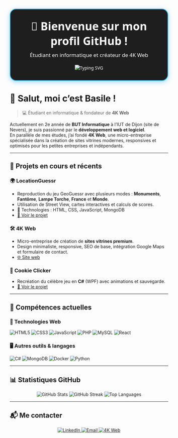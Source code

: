 <div align="center" style="padding: 30px; border: 2px solid #36BCF7; border-radius: 20px; box-shadow: 0px 4px 15px rgba(54, 188, 247, 0.5); background-color: #1E1E1E; color: #FFFFFF; font-family: 'Segoe UI', Tahoma, Geneva, Verdana, sans-serif;">
  <h1 style="font-size: 2.5em; font-weight: bold; margin: 0;">👋 Bienvenue sur mon profil GitHub !</h1>
  <p style="font-size: 1.2em; margin: 10px 0 20px;">Étudiant en informatique et créateur de 4K Web</p>
  <img src="https://readme-typing-svg.herokuapp.com?color=36BCF7&lines=Développeur+passionné+et+autonome;Créateur+de+4K+Web;Bienvenue+sur+mon+GitHub!" alt="Typing SVG">
</div>

# 👋 Salut, moi c’est Basile !

> 💻 Étudiant en informatique & fondateur de **4K Web**

Actuellement en 2e année de **BUT Informatique** à l’IUT de Dijon (site de Nevers), je suis passionné par le **développement web et logiciel**.  
En parallèle de mes études, j’ai fondé **4K Web**, une micro-entreprise spécialisée dans la création de sites vitrines modernes, responsives et optimisés pour les petites entreprises et indépendants.

---

## 🚀 Projets en cours et récents

### 🌍 **LocationGuessr**
- Reproduction du jeu GeoGuessr avec plusieurs modes : **Monuments**, **Fantôme**, **Lampe Torche**, **France** et **Monde**.
- Utilisation de Street View, cartes interactives et calculs de scores.
- 📌 Technologies : HTML, CSS, JavaScript, MongoDB
- [🔗 Voir le projet](https://github.com/ethan-hgt/LocationGuessr)

### 🛠️ **4K Web**
- Micro-entreprise de création de **sites vitrines premium**.
- Design minimaliste, responsive, SEO de base, intégration Google Maps et formulaire de contact.
- [🌐 Site web](https://4kweb.fr)

### 🍪 **Cookie Clicker**
- Recréation du célèbre jeu en **C#** (WPF) avec animations et sauvegarde.
- [🔗 Voir le projet](https://github.com/4keezix/SAE_DEV_CookieClicker)

---

## 🧰 Compétences actuelles

### 🔧 Technologies Web
![HTML5](https://img.shields.io/badge/HTML5-E34F26?style=for-the-badge&logo=html5&logoColor=white)
![CSS3](https://img.shields.io/badge/CSS3-1572B6?style=for-the-badge&logo=css3&logoColor=white)
![JavaScript](https://img.shields.io/badge/JavaScript-F7DF1E?style=for-the-badge&logo=javascript&logoColor=black)
![PHP](https://img.shields.io/badge/PHP-777BB4?style=for-the-badge&logo=php&logoColor=white)
![MySQL](https://img.shields.io/badge/MySQL-4479A1?style=for-the-badge&logo=mysql&logoColor=white)
![React](https://img.shields.io/badge/React-20232a?style=for-the-badge&logo=react&logoColor=61DAFB)

### 🖥️ Autres outils & langages
![C#](https://img.shields.io/badge/C%23-239120?style=for-the-badge&logo=csharp&logoColor=white)
![MongoDB](https://img.shields.io/badge/MongoDB-4EA94B?style=for-the-badge&logo=mongodb&logoColor=white)
![Docker](https://img.shields.io/badge/Docker-2496ED?style=for-the-badge&logo=docker&logoColor=white)
![Python](https://img.shields.io/badge/Python-3776AB?style=for-the-badge&logo=python&logoColor=white)

---

## 📊 Statistiques GitHub

<div align="center">
  <img src="https://github-readme-stats.vercel.app/api?username=4keezix&show_icons=true&theme=radical" alt="GitHub Stats">
  <img src="https://streak-stats.demolab.com?user=4keezix&theme=radical&hide_border=true&date_format=j%20M%5B%20Y%5D" alt="GitHub Streak">
  <img src="https://github-readme-stats.vercel.app/api/top-langs/?username=4keezix&layout=compact&theme=radical" alt="Top Languages">
</div>

---

## 📬 Me contacter

<div align="center">
  <a href="https://www.linkedin.com/in/basileparrain/">
    <img src="https://img.shields.io/badge/LinkedIn-0A66C2?style=for-the-badge&logo=linkedin&logoColor=white" alt="LinkedIn">
  </a>
  <a href="mailto:4keezix@gmail.com">
    <img src="https://img.shields.io/badge/Email-D14836?style=for-the-badge&logo=gmail&logoColor=white" alt="Email">
  </a>
  <a href="https://4kweb.fr">
    <img src="https://img.shields.io/badge/Mon+site+-4K+Web-36BCF7?style=for-the-badge&logo=google-chrome&logoColor=white" alt="4K Web">
  </a>
</div>

